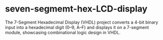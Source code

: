 # seven-segmemt-hex-LCD-display
The 7-Segment Hexadecimal Display (VHDL) project converts a 4-bit binary input into a hexadecimal digit (0–9, A–F) and displays it on a 7-segment module, showcasing combinational logic design in VHDL.
